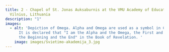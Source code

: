 ```yaml
---
title: 2 - Chapel of St. Jonas Auksaburnis at the VMU Academy of Education,
  Vilnius, Lithuania
description: "1"
images:
  - alt: 'Depiction of Omega. Alpha and Omega are used as a symbol in Christianity.
      It is declared that "I am the Alpha and the Omega, the First and the Last,
      the Beginning and the End" in the Book of Revelation. '
    image: images/švietimo-akademija_3.jpg
---
```

